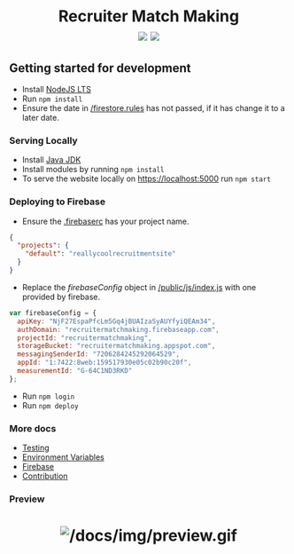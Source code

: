 # <div align="center"> Recruiter Match Making <br/> [<img src="https://img.shields.io/badge/Firebase-red.svg">](https://firebase.google.com/) [<img src="https://img.shields.io/badge/NodeJS-green.svg">](https://nodejs.org/) </div>

## Getting started for development
- Install [NodeJS LTS](https://nodejs.org/en/download/)
- Run  `npm install`
- Ensure the date in [/firestore.rules](/firestore.rules) has not passed, if it has change it to a later date.

### Serving Locally
- Install [Java JDK](https://www.oracle.com/au/java/technologies/javase-downloads.html)
- Install modules by running `npm install`
- To serve the website locally on [https://localhost:5000](http://localhost:5000) run `npm start`

### Deploying to Firebase
- Ensure the [.firebaserc](/.firebaserc) has your project name.
```json
{
  "projects": {
    "default": "reallycoolrecruitmentsite"
  }
}
```
- Replace the *firebaseConfig* object in [/public/js/index.js](/public/js/index.js) with one provided by firebase.
```js
var firebaseConfig = {
  apiKey: "NjF27EspaPfcLm5Gq4jBUAIzaSyAUYfyiQEAm34",
  authDomain: "recruitermatchmaking.firebaseapp.com",
  projectId: "recruitermatchmaking",
  storageBucket: "recruitermatchmaking.appspot.com",
  messagingSenderId: "7206284245292064529",
  appId: "1:7422:8web:159517930e05c02b90c20f",
  measurementId: "G-64C1ND3RKD"
};
```
- Run `npm login`
- Run `npm deploy`

### More docs

- [Testing](/docs/TESTING.md)
- [Environment Variables](/docs/ENVIRONMENT.md)
- [Firebase](/docs/FIREBASE.md)
- [Contribution](/CONTRIBUTIONS.md)

### Preview
# <div align="center">  ![/docs/img/preview.gif](/docs/img/preview.gif) </div>
